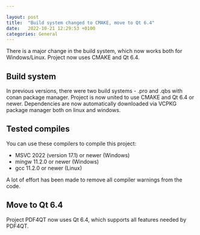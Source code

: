 ```yaml
---

layout: post  
title:  "Build system changed to CMAKE, move to Qt 6.4"  
date:   2022-10-21 12:29:53 +0100  
categories: General
---
```


There is a major change in the build system, which now works both for Windows/Linux. Project now uses CMAKE and Qt 6.4.

<!-- more -->

## Build system

In previous versions, there were two build systems - .pro and .qbs with conan package manager. Project is now united to use CMAKE
and Qt 6.4 or newer. Dependencies are now automatically downloaded via VCPKG package manager both on linux and windows.

## Tested compiles

You can use these compilers to compile this project:

 - MSVC 2022 (version 17.1) or newer (Windows)
 - mingw 11.2.0 or newer (Windows)
 - gcc 11.2.0 or newer (Linux)
 
A lot of effort has been made to remove all compiler warnings from the code.

## Move to Qt 6.4

Project PDF4QT now uses Qt 6.4, which supports all features needed by PDF4QT.